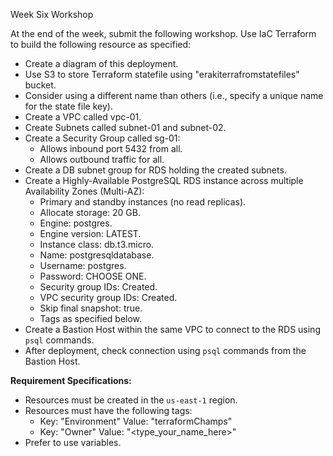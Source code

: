 Week Six Workshop

At the end of the week, submit the following workshop.
Use IaC Terraform to build the following resource as specified:

* Create a diagram of this deployment.
* Use S3 to store Terraform statefile using "erakiterrafromstatefiles" bucket.
* Consider using a different name than others (i.e., specify a unique name for the state file key).
* Create a VPC called vpc-01.
* Create Subnets called subnet-01 and subnet-02.
* Create a Security Group called sg-01:
    * Allows inbound port 5432 from all.
    * Allows outbound traffic for all.
* Create a DB subnet group for RDS holding the created subnets.
* Create a Highly-Available PostgreSQL RDS instance across multiple Availability Zones (Multi-AZ):
    * Primary and standby instances (no read replicas).
    * Allocate storage: 20 GB.
    * Engine: postgres.
    * Engine version: LATEST.
    * Instance class: db.t3.micro.
    * Name: postgresqldatabase.
    * Username: postgres.
    * Password: CHOOSE ONE.
    * Security group IDs: Created.
    * VPC security group IDs: Created.
    * Skip final snapshot: true.
    * Tags as specified below.
* Create a Bastion Host within the same VPC to connect to the RDS using `psql` commands.
* After deployment, check connection using `psql` commands from the Bastion Host.

**Requirement Specifications:**

* Resources must be created in the `us-east-1` region.
* Resources must have the following tags:
    * Key: "Environment" Value: "terraformChamps"
    * Key: "Owner" Value: "<type_your_name_here>"
* Prefer to use variables.
